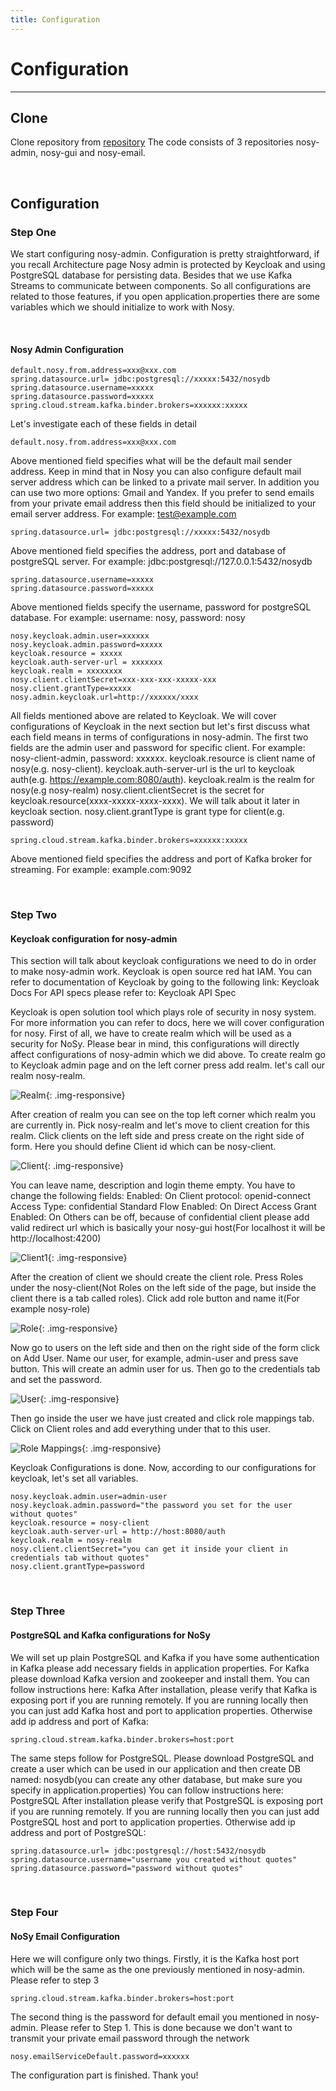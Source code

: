 ```yaml
---
title: Configuration
---
```


# Configuration
---

## **Clone**

Clone repository from <a href="https://github.com/oktayalizada/nosy" target="_blank">repository</a> The code consists of 3 repositories nosy-admin, nosy-gui and nosy-email.

<br />

## **Configuration**

### **Step One**

We start configuring nosy-admin. Configuration is pretty straightforward, if you recall Architecture page Nosy admin is protected by Keycloak and using PostgreSQL database for persisting data. Besides that we use Kafka Streams to communicate between components. So all configurations are related to those features, if you open application.properties there are some variables which we should initialize to work with Nosy.

<br />

#### **Nosy Admin Configuration**

```
default.nosy.from.address=xxx@xxx.com
spring.datasource.url= jdbc:postgresql://xxxxx:5432/nosydb
spring.datasource.username=xxxxx
spring.datasource.password=xxxxx
spring.cloud.stream.kafka.binder.brokers=xxxxxx:xxxxx
```

Let's investigate each of these fields in detail

`default.nosy.from.address=xxx@xxx.com`

Above mentioned field specifies what will be the default mail sender address. Keep in mind that in Nosy you can also configure default mail server address which can be linked to a private mail server. In addition you can use two more options: Gmail and Yandex. If you prefer to send emails from your private email address then this field should be initialized to your email server address. For example: test@example.com

`spring.datasource.url= jdbc:postgresql://xxxxx:5432/nosydb`

Above mentioned field specifies the address, port and database of postgreSQL server. For example: jdbc:postgresql://127.0.0.1:5432/nosydb

```
spring.datasource.username=xxxxx
spring.datasource.password=xxxxx
```

Above mentioned fields specify the username, password for postgreSQL database. For example: username: nosy, password: nosy

```
nosy.keycloak.admin.user=xxxxxx
nosy.keycloak.admin.password=xxxxx
keycloak.resource = xxxxx
keycloak.auth-server-url = xxxxxxx
keycloak.realm = xxxxxxxx
nosy.client.clientSecret=xxx-xxx-xxx-xxxxx-xxx
nosy.client.grantType=xxxxx
nosy.admin.keycloak.url=http://xxxxxx/xxxx
```

All fields mentioned above are related to Keycloak. We will cover configurations of Keycloak in the next section but let's first discuss what each field means in terms of configurations in nosy-admin. The first two fields are the admin user and password for specific client. For example: nosy-client-admin, password: xxxxxx. keycloak.resource is client name of nosy(e.g. nosy-client). keycloak.auth-server-url is the url to keycloak auth(e.g. https://example.com:8080/auth). keycloak.realm is the realm for nosy(e.g nosy-realm) nosy.client.clientSecret is the secret for keycloak.resource(xxxx-xxxxx-xxxx-xxxx). We will talk about it later in keycloak section. nosy.client.grantType is grant type for client(e.g. password)

`spring.cloud.stream.kafka.binder.brokers=xxxxxx:xxxxx`

Above mentioned field specifies the address and port of Kafka broker for streaming. For example: example.com:9092

<br/>

### **Step Two**

#### **Keycloak configuration for nosy-admin**

This section will talk about keycloak configurations we need to do in order to make nosy-admin work. Keycloak is open source red hat IAM. You can refer to documentation of Keycloak by going to the following link: Keycloak Docs For API specs please refer to: Keycloak API Spec

Keycloak is open solution tool which plays role of security in nosy system. For more information you can refer to docs, here we will cover configuration for nosy. First of all, we have to create realm which will be used as a security for NoSy. Please bear in mind, this configurations will directly affect configurations of nosy-admin which we did above. To create realm go to Keycloak admin page and on the left corner press add realm. let's call our realm nosy-realm.

![Realm](/assets/images/realm.png "Realm"){: .img-responsive}

After creation of realm you can see on the top left corner which realm you are currently in. Pick nosy-realm and let's move to client creation for this realm. Click clients on the left side and press create on the right side of form. Here you should define Client id which can be nosy-client.

![Client](/assets/images/client.png "Client"){: .img-responsive}

You can leave name, description and login theme empty. You have to change the following fields: Enabled: On Client protocol: openid-connect Access Type: confidential Standard Flow Enabled: On Direct Access Grant Enabled: On Others can be off, because of confidential client please add valid redirect url which is basically your nosy-gui host(For localhost it will be http://localhost:4200)

![Client1](/assets/images/client1.png "Client1"){: .img-responsive}

After the creation of client we should create the client role. Press Roles under the nosy-client(Not Roles on the left side of the page, but inside the client there is a tab called roles). Click add role button and name it(For example nosy-role)

![Role](/assets/images/role.png "Role"){: .img-responsive}

Now go to users on the left side and then on the right side of the form click on Add User. Name our user, for example, admin-user and press save button. This will create an admin user for us. Then go to the credentials tab and set the password.

![User](/assets/images/user.png "User"){: .img-responsive}

Then go inside the user we have just created and click role mappings tab. Click on Client roles and add everything under that to this user.

![Role Mappings](/assets/images/role-mappings.png "Role Mappings"){: .img-responsive}

Keycloak Configurations is done. Now, according to our configurations for keycloak, let's set all variables.

```
nosy.keycloak.admin.user=admin-user
nosy.keycloak.admin.password="the password you set for the user without quotes"
keycloak.resource = nosy-client
keycloak.auth-server-url = http://host:8080/auth
keycloak.realm = nosy-realm
nosy.client.clientSecret="you can get it inside your client in credentials tab without quotes"
nosy.client.grantType=password
```

<br/>

### **Step Three**

#### **PostgreSQL and Kafka configurations for NoSy**

We will set up plain PostgreSQL and Kafka if you have some authentication in Kafka please add necessary fields in application properties. For Kafka please download Kafka version and zookeeper and install them. You can follow instructions here: Kafka After installation, please verify that Kafka is exposing port if you are running remotely. If you are running locally then you can just add Kafka host and port to application properties. Otherwise add ip address and port of Kafka:

`spring.cloud.stream.kafka.binder.brokers=host:port`

The same steps follow for PostgreSQL. Please download PostgreSQL and create a user which can be used in our application and then create DB named: nosydb(you can create any other database, but make sure you specify in application.properties) You can follow instructions here: PostgreSQL After installation please verify that PostgreSQL is exposing port if you are running remotely. If you are running locally then you can just add PostgreSQL host and port to application properties. Otherwise add ip address and port of PostgreSQL:

```
spring.datasource.url= jdbc:postgresql://host:5432/nosydb
spring.datasource.username="username you created without quotes"
spring.datasource.password="password without quotes"
```

<br/>

### **Step Four**

#### **NoSy Email Configuration**

Here we will configure only two things. Firstly, it is the Kafka host port which will be the same as the one previously mentioned in nosy-admin. Please refer to step 3

`spring.cloud.stream.kafka.binder.brokers=host:port`

The second thing is the password for default email you mentioned in nosy-admin. Please refer to Step 1. This is done because we don't want to transmit your private email password through the network

`nosy.emailServiceDefault.password=xxxxxx`

The configuration part is finished. Thank you!

